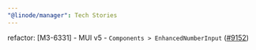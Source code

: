 ```yaml
---
"@linode/manager": Tech Stories
---
```


refactor: [M3-6331] - MUI v5 - `Components > EnhancedNumberInput` ([#9152](https://github.com/linode/manager/pull/9152))
